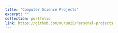 ```yaml
---
title: "Computer Science Projects"
excerpt: ""
collection: portfolio
link: https://github.com/muru825/Personal-projects
---
```

